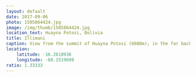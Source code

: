 ```yaml
---
layout: default
date: 2017-09-06
photo: 1505864424.jpg
image: /img/thumb/1505864424.jpg
location_text: Huayna Potosi, Bolivia
title: Illimani
caption: View from the summit of Huayna Potosi (6088m); in the far background one can see the Illimani mountain. It is the highest mountain in the Cordillera Real of western Bolivia. The funny thing is that from that point of view it did not look higher than I was hahaha
location:
    latitude: -16.2618936
    longitude: -68.1519699
ratio: 1.33333
---
```

